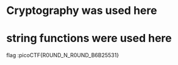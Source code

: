 # Cryptography was used here
# string functions were used here
flag :picoCTF{R0UND_N_R0UND_B6B25531}
 
